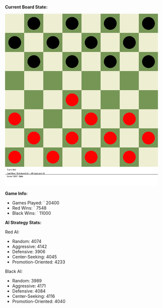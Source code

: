 
**Current Board State:**  
<!-- START_GIF -->
![Checkers Game](./checkers_game.gif)
<!-- END_GIF -->

**Game Info:**  
- Games Played: `<!-- GAMES_PLAYED --> 20400
- Red Wins: `<!-- RED_WINS --> 7548
- Black Wins: `<!-- BLACK_WINS --> 11000

<!-- AI_STATS -->
**AI Strategy Stats:**

Red AI:
- Random: 4074
- Aggressive: 4142
- Defensive: 3906
- Center-Seeking: 4045
- Promotion-Oriented: 4233

Black AI:
- Random: 3989
- Aggressive: 4171
- Defensive: 4084
- Center-Seeking: 4116
- Promotion-Oriented: 4040
